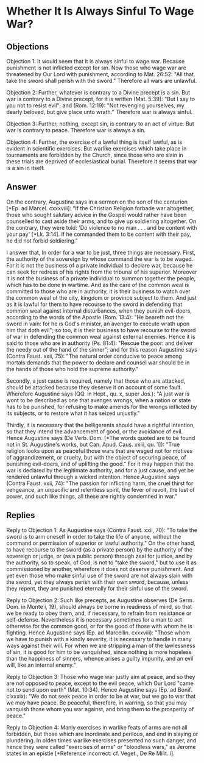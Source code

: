 # Whether It Is Always Sinful To Wage War?

## Objections

Objection 1: It would seem that it is always sinful to wage war. Because punishment is not inflicted except for sin. Now those who wage war are threatened by Our Lord with punishment, according to Mat. 26:52: "All that take the sword shall perish with the sword." Therefore all wars are unlawful.

Objection 2: Further, whatever is contrary to a Divine precept is a sin. But war is contrary to a Divine precept, for it is written (Mat. 5:39): "But I say to you not to resist evil"; and (Rom. 12:19): "Not revenging yourselves, my dearly beloved, but give place unto wrath." Therefore war is always sinful.

Objection 3: Further, nothing, except sin, is contrary to an act of virtue. But war is contrary to peace. Therefore war is always a sin.

Objection 4: Further, the exercise of a lawful thing is itself lawful, as is evident in scientific exercises. But warlike exercises which take place in tournaments are forbidden by the Church, since those who are slain in these trials are deprived of ecclesiastical burial. Therefore it seems that war is a sin in itself.

## Answer

On the contrary, Augustine says in a sermon on the son of the centurion [*Ep. ad Marcel. cxxxviii]: "If the Christian Religion forbade war altogether, those who sought salutary advice in the Gospel would rather have been counselled to cast aside their arms, and to give up soldiering altogether. On the contrary, they were told: 'Do violence to no man . . . and be content with your pay' [*Lk. 3:14]. If he commanded them to be content with their pay, he did not forbid soldiering."

I answer that, In order for a war to be just, three things are necessary. First, the authority of the sovereign by whose command the war is to be waged. For it is not the business of a private individual to declare war, because he can seek for redress of his rights from the tribunal of his superior. Moreover it is not the business of a private individual to summon together the people, which has to be done in wartime. And as the care of the common weal is committed to those who are in authority, it is their business to watch over the common weal of the city, kingdom or province subject to them. And just as it is lawful for them to have recourse to the sword in defending that common weal against internal disturbances, when they punish evil-doers, according to the words of the Apostle (Rom. 13:4): "He beareth not the sword in vain: for he is God's minister, an avenger to execute wrath upon him that doth evil"; so too, it is their business to have recourse to the sword of war in defending the common weal against external enemies. Hence it is said to those who are in authority (Ps. 81:4): "Rescue the poor: and deliver the needy out of the hand of the sinner"; and for this reason Augustine says (Contra Faust. xxii, 75): "The natural order conducive to peace among mortals demands that the power to declare and counsel war should be in the hands of those who hold the supreme authority."

Secondly, a just cause is required, namely that those who are attacked, should be attacked because they deserve it on account of some fault. Wherefore Augustine says (QQ. in Hept., qu. x, super Jos.): "A just war is wont to be described as one that avenges wrongs, when a nation or state has to be punished, for refusing to make amends for the wrongs inflicted by its subjects, or to restore what it has seized unjustly."

Thirdly, it is necessary that the belligerents should have a rightful intention, so that they intend the advancement of good, or the avoidance of evil. Hence Augustine says (De Verb. Dom. [*The words quoted are to be found not in St. Augustine's works, but Can. Apud. Caus. xxiii, qu. 1]): "True religion looks upon as peaceful those wars that are waged not for motives of aggrandizement, or cruelty, but with the object of securing peace, of punishing evil-doers, and of uplifting the good." For it may happen that the war is declared by the legitimate authority, and for a just cause, and yet be rendered unlawful through a wicked intention. Hence Augustine says (Contra Faust. xxii, 74): "The passion for inflicting harm, the cruel thirst for vengeance, an unpacific and relentless spirit, the fever of revolt, the lust of power, and such like things, all these are rightly condemned in war."

## Replies

Reply to Objection 1: As Augustine says (Contra Faust. xxii, 70): "To take the sword is to arm oneself in order to take the life of anyone, without the command or permission of superior or lawful authority." On the other hand, to have recourse to the sword (as a private person) by the authority of the sovereign or judge, or (as a public person) through zeal for justice, and by the authority, so to speak, of God, is not to "take the sword," but to use it as commissioned by another, wherefore it does not deserve punishment. And yet even those who make sinful use of the sword are not always slain with the sword, yet they always perish with their own sword, because, unless they repent, they are punished eternally for their sinful use of the sword.

Reply to Objection 2: Such like precepts, as Augustine observes (De Serm. Dom. in Monte i, 19), should always be borne in readiness of mind, so that we be ready to obey them, and, if necessary, to refrain from resistance or self-defense. Nevertheless it is necessary sometimes for a man to act otherwise for the common good, or for the good of those with whom he is fighting. Hence Augustine says (Ep. ad Marcellin. cxxxviii): "Those whom we have to punish with a kindly severity, it is necessary to handle in many ways against their will. For when we are stripping a man of the lawlessness of sin, it is good for him to be vanquished, since nothing is more hopeless than the happiness of sinners, whence arises a guilty impunity, and an evil will, like an internal enemy."

Reply to Objection 3: Those who wage war justly aim at peace, and so they are not opposed to peace, except to the evil peace, which Our Lord "came not to send upon earth" (Mat. 10:34). Hence Augustine says (Ep. ad Bonif. clxxxix): "We do not seek peace in order to be at war, but we go to war that we may have peace. Be peaceful, therefore, in warring, so that you may vanquish those whom you war against, and bring them to the prosperity of peace."

Reply to Objection 4: Manly exercises in warlike feats of arms are not all forbidden, but those which are inordinate and perilous, and end in slaying or plundering. In olden times warlike exercises presented no such danger, and hence they were called "exercises of arms" or "bloodless wars," as Jerome states in an epistle [*Reference incorrect: cf. Veget., De Re Milit. i].
